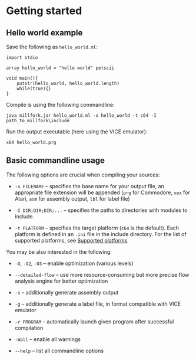 # Getting started

## Hello world example

Save the following as `hello_world.ml`:

```
import stdio

array hello_world = "hello world" petscii

void main(){
    putstr(hello_world, hello_world.length)
    while(true){}
}
```

Compile is using the following commandline:

```
java millfork.jar hello_world.ml -o hello_world -t c64 -I path_to_millfork\include
```

Run the output executable (here using the VICE emulator):

```
x64 hello_world.prg
```

## Basic commandline usage

The following options are crucial when compiling your sources:

* `-o FILENAME` – specifies the base name for your output file, an appropriate file extension will be appended (`prg` for Commodore, `xex` for Atari, `asm` for assembly output, `lbl` for label file)

* `-I DIR;DIR;DIR;...` – specifies the paths to directories with modules to include.  

* `-t PLATFORM` – specifies the target platform (`c64` is the default). Each platform is defined in an `.ini` file in the include directory. For the list of supported platforms, see [Supported platforms](../target-platforms.md)

You may be also interested in the following:

* `-O`, `-O2`, `-O3` – enable optimization (various levels)

* `--detailed-flow` – use more resource-consuming but more precise flow analysis engine for better optimization

* `-s` – additionally generate assembly output

* `-g` – additionally generate a label file, in format compatible with VICE emulator

* `-r PROGRAM` – automatically launch given program after successful compilation

* `-Wall` – enable all warnings

* `--help` – list all commandline options